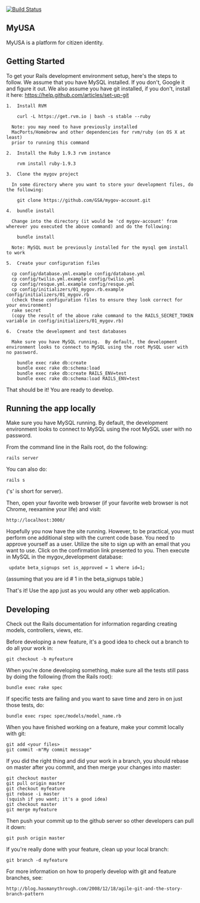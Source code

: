 [![Build Status](https://api.travis-ci.org/GSA/mygov-account.png?branch=master)](http://travis-ci.org/GSA/mygov-account)

## MyUSA

MyUSA is a platform for citizen identity.

## Getting Started

To get your Rails development environment setup, here's the steps to follow.
We assume that you have MySQL installed.  If you don't, Google it and figure
it out.  We also assume you have git installed, if you don't, install it here:
https://help.github.com/articles/set-up-git

    1.  Install RVM

        curl -L https://get.rvm.io | bash -s stable --ruby

      Note: you may need to have previously installed
      MacPorts/Homebrew and other dependencies for rvm/ruby (on OS X at least)
      prior to running this command

    2.  Install the Ruby 1.9.3 rvm instance

        rvm install ruby-1.9.3

    3.  Clone the mygov project

      In some directory where you want to store your development files, do the following:

        git clone https://github.com/GSA/mygov-account.git

    4.  bundle install

      Change into the directory (it would be 'cd mygov-account' from wherever you executed the above command) and do the following:

        bundle install

      Note: MySQL must be previously installed for the mysql gem install to work

    5.  Create your configuration files

      cp config/database.yml.example config/database.yml
      cp config/twilio.yml.example config/twilio.yml
      cp config/resque.yml.example config/resque.yml
      cp config/initializers/01_mygov.rb.example config/initializers/01_mygov.rb
      (check these configuration files to ensure they look correct for your environment)
      rake secret
      (copy the result of the above rake command to the RAILS_SECRET_TOKEN variable in config/initializers/01_mygov.rb)

    6.  Create the development and test databases

      Make sure you have MySQL running.  By default, the development environment looks to connect to MySQL using the root MySQL user with no password.

        bundle exec rake db:create
        bundle exec rake db:schema:load
        bundle exec rake db:create RAILS_ENV=test
        bundle exec rake db:schema:load RAILS_ENV=test

That should be it!  You are ready to develop.

## Running the app locally

Make sure you have MySQL running.  By default, the development environment
looks to connect to MySQL using the root MySQL user with no password.

From the command line in the Rails root, do the following:

    rails server

You can also do:

    rails s

('s' is short for server).

Then, open your favorite web browser (if your favorite web browser is not
Chrome, reexamine your life) and visit:

    http://localhost:3000/

Hopefully you now have the site running.  However, to be practical, you must perform
one additional step with the current code base.  You need to approve yourself as
a user.  Utilize the site to sign up with an email that you want to use.  Click on
the confirmation link presented to you.  Then execute in MySQL in the mygov_development database:

     update beta_signups set is_approved = 1 where id=1;

(assuming that you are id # 1 in the beta_signups table.)

That's it!  Use the app just as you would any other web application.

## Developing

Check out the Rails documentation for information regarding creating models,
controllers, views, etc.

Before developing a new feature, it's a good idea to check out a branch to do
all your work in:

    git checkout -b myfeature

When you're done developing something, make sure all the tests still pass by
doing the following (from the Rails root):

    bundle exec rake spec

If specific tests are failing and you want to save time and zero in on just
those tests, do:

    bundle exec rspec spec/models/model_name.rb

When you have finished working on a feature, make your commit locally with
git:

    git add <your files>
    git commit -m"My commit message"

If you did the right thing and did your work in a branch, you should rebase on
master after you commit, and then merge your changes into master:

    git checkout master
    git pull origin master
    git checkout myfeature
    git rebase -i master
    (squish if you want; it's a good idea)
    git checkout master
    git merge myfeature

Then push your commit up to the github server so other developers can pull it
down:

    git push origin master

If you're really done with your feature, clean up your local branch:

    git branch -d myfeature

For more information on how to properly develop with git and feature branches,
see:

    http://blog.hasmanythrough.com/2008/12/18/agile-git-and-the-story-branch-pattern
